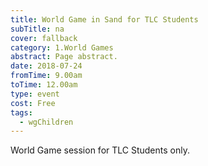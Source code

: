 ```yaml
---
title: World Game in Sand for TLC Students
subTitle: na
cover: fallback
category: 1.World Games
abstract: Page abstract.
date: 2018-07-24
fromTime: 9.00am
toTime: 12.00am
type: event
cost: Free
tags:
  - wgChildren
---
```


World Game session for TLC Students only.

